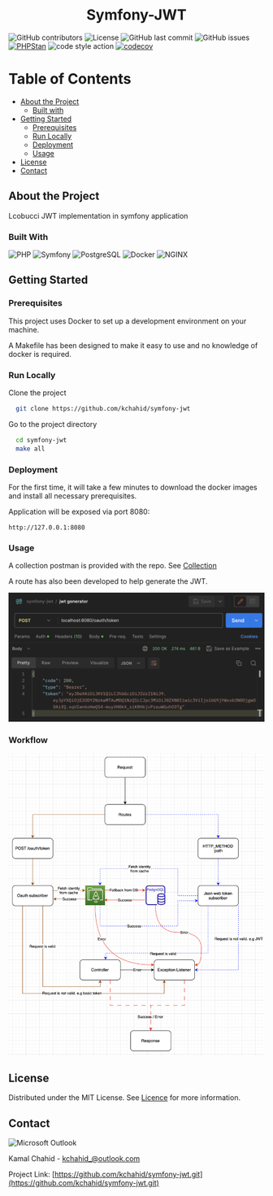 <div align="center">
  <h1>Symfony-JWT</h1>
</div>

<!-- Badges -->
![GitHub contributors](https://img.shields.io/github/contributors/kchahid/symfony-docker)
![License](https://img.shields.io/badge/license-MIT-blue)
![GitHub last commit](https://img.shields.io/github/last-commit/kchahid/symfony-docker)
![GitHub issues](https://img.shields.io/github/issues/kchahid/symfony-docker)
[![PHPStan](https://img.shields.io/badge/PHPStan-Level%207-brightgreen.svg?style=flat&logo=php)](https://shields.io/#/)
![code style action](https://github.com/kchahid/symfony-jwt/actions/workflows/code-style.yml/badge.svg)
[![codecov](https://codecov.io/github/kchahid/symfony-jwt/branch/master/graph/badge.svg?token=ACWUWG4BAF)](https://codecov.io/github/kchahid/symfony-jwt)

<!-- Table of Contents -->
# Table of Contents
- [About the Project](#about-the-project)
    * [Built with](#built-with)
- [Getting Started](#getting-started)
    * [Prerequisites](#prerequisites)
    * [Run Locally](#run-locally)
    * [Deployment](#deployment)
    * [Usage](#usage)
- [License](#license)
- [Contact](#contact)

<!-- About the Project -->
## About the Project

Lcobucci JWT implementation in symfony application

<!-- TechStack -->
### Built With
![PHP](https://img.shields.io/static/v1?style=for-the-badge&message=8.2&color=777BB4&logo=PHP&logoColor=FFFFFF&label=PHP&labelColor=777BB4)
![Symfony](https://img.shields.io/static/v1?style=for-the-badge&message=6.3&color=000000&logo=Symfony&logoColor=FFFFFF&label=Symfony&labelColor=000000)
![PostgreSQL](https://img.shields.io/static/v1?style=for-the-badge&message=14&color=4169E1&logo=PostgreSQL&logoColor=FFFFFF&label=PostgreSQL&labelColor=4169E1)
![Docker](https://img.shields.io/static/v1?style=for-the-badge&message=Docker&color=2496ED&logo=Docker&logoColor=FFFFFF&label=&labelColor=2496ED)
![NGINX](https://img.shields.io/static/v1?style=for-the-badge&message=NGINX&color=009639&logo=NGINX&logoColor=FFFFFF&label=)

<!-- Getting Started -->
## Getting Started

<!-- Prerequisites -->
### Prerequisites

This project uses Docker to set up a development environment on your machine.

A Makefile has been designed to make it easy to use and no knowledge of docker is required.

<!-- Run Locally -->
### Run Locally

Clone the project

```bash
  git clone https://github.com/kchahid/symfony-jwt
```

Go to the project directory

```bash
  cd symfony-jwt
  make all
```

<!-- Deployment -->
### Deployment

For the first time, it will take a few minutes to download the docker images and install all necessary prerequisites.

Application will be exposed via port 8080:

```
http://127.0.0.1:8080
```

<!-- usage -->
### Usage

A collection postman is provided with the repo. See [Collection](https://github.com/kchahid/symfony-jwt/blob/master/doc/collection/symfony-jwt.postman_collection.json)

A route has also been developed to help generate the JWT.

![oauth token route](https://github.com/kchahid/symfony-jwt/blob/master/doc/screenshot/oauth_token.png)

<!-- workflow -->
### Workflow

![workflow](https://github.com/kchahid/symfony-jwt/blob/master/doc/screenshot/workflow.png)

<!-- License -->
## License

Distributed under the MIT License. See [Licence](https://github.com/kchahid/symfony-jwt/blob/master/LICENSE) for more information.

<!-- Contact -->
## Contact

![Microsoft Outlook](https://img.shields.io/static/v1?style=for-the-badge&message=Microsoft+Outlook&color=0078D4&logo=Microsoft+Outlook&logoColor=FFFFFF&label=)

Kamal Chahid - kchahid_@outlook.com

Project Link: [https://github.com/kchahid/symfony-jwt.git](https://github.com/kchahid/symfony-jwt.git)